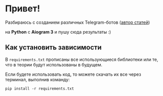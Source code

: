 <h1>Привет!</h1>

<p>Разбираюсь с созданием различных Telegram-ботов (<a href="https://habr.com/ru/users/ivankarmanow/" target="_blank">автор статей</a>)</p> на <strong>Python</strong> с <strong>Aiogram 3</strong> и пушу сюда результаты :)

<h2>Как установить зависимости</h2>
<p>В <code>requirements.txt</code> прописаны все использующиеся библиотеки или те, что в теории будут использованы в будущем.</p>
<p>Если будете использовать код, то можете скачать их все через терминал, выполнив команду:</p>
<pre><code>pip install -r requirements.txt</code></pre>

